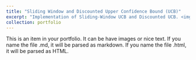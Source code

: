 ```yaml
---
title: "Sliding Window and Discounted Upper Confidence Bound (UCB)"
excerpt: "Implementation of Sliding-Window UCB and Discounted UCB. <img src="/images/results_cb.png">"
collection: portfolio
---
```


This is an item in your portfolio. It can be have images or nice text. If you name the file .md, it will be parsed as markdown. If you name the file .html, it will be parsed as HTML. 
